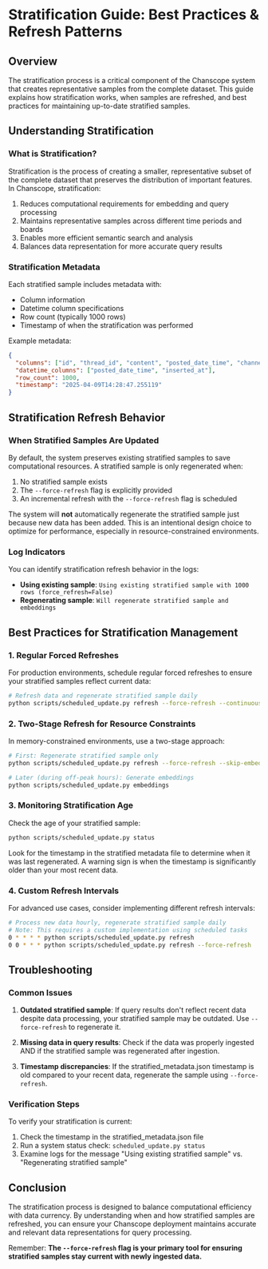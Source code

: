 # Stratification Guide: Best Practices & Refresh Patterns

## Overview

The stratification process is a critical component of the Chanscope system that creates representative samples from the complete dataset. This guide explains how stratification works, when samples are refreshed, and best practices for maintaining up-to-date stratified samples.

## Understanding Stratification

### What is Stratification?

Stratification is the process of creating a smaller, representative subset of the complete dataset that preserves the distribution of important features. In Chanscope, stratification:

1. Reduces computational requirements for embedding and query processing
2. Maintains representative samples across different time periods and boards
3. Enables more efficient semantic search and analysis
4. Balances data representation for more accurate query results

### Stratification Metadata

Each stratified sample includes metadata with:
- Column information
- Datetime column specifications
- Row count (typically 1000 rows)
- Timestamp of when the stratification was performed

Example metadata:
```json
{
  "columns": ["id", "thread_id", "content", "posted_date_time", "channel_name", "author", "inserted_at"],
  "datetime_columns": ["posted_date_time", "inserted_at"],
  "row_count": 1000,
  "timestamp": "2025-04-09T14:28:47.255119"
}
```

## Stratification Refresh Behavior

### When Stratified Samples Are Updated

By default, the system preserves existing stratified samples to save computational resources. A stratified sample is only regenerated when:

1. No stratified sample exists
2. The `--force-refresh` flag is explicitly provided
3. An incremental refresh with the `--force-refresh` flag is scheduled

The system will **not** automatically regenerate the stratified sample just because new data has been added. This is an intentional design choice to optimize for performance, especially in resource-constrained environments.

### Log Indicators

You can identify stratification refresh behavior in the logs:

- **Using existing sample**: `Using existing stratified sample with 1000 rows (force_refresh=False)`
- **Regenerating sample**: `Will regenerate stratified sample and embeddings`

## Best Practices for Stratification Management

### 1. Regular Forced Refreshes

For production environments, schedule regular forced refreshes to ensure your stratified samples reflect current data:

```bash
# Refresh data and regenerate stratified sample daily
python scripts/scheduled_update.py refresh --force-refresh --continuous --interval=86400
```

### 2. Two-Stage Refresh for Resource Constraints

In memory-constrained environments, use a two-stage approach:

```bash
# First: Regenerate stratified sample only
python scripts/scheduled_update.py refresh --force-refresh --skip-embeddings

# Later (during off-peak hours): Generate embeddings
python scripts/scheduled_update.py embeddings
```

### 3. Monitoring Stratification Age

Check the age of your stratified sample:

```bash
python scripts/scheduled_update.py status
```

Look for the timestamp in the stratified metadata file to determine when it was last regenerated. A warning sign is when the timestamp is significantly older than your most recent data.

### 4. Custom Refresh Intervals

For advanced use cases, consider implementing different refresh intervals:

```bash
# Process new data hourly, regenerate stratified sample daily
# Note: This requires a custom implementation using scheduled tasks
0 * * * * python scripts/scheduled_update.py refresh
0 0 * * * python scripts/scheduled_update.py refresh --force-refresh
```

## Troubleshooting

### Common Issues

1. **Outdated stratified sample**: If query results don't reflect recent data despite data processing, your stratified sample may be outdated. Use `--force-refresh` to regenerate it.

2. **Missing data in query results**: Check if the data was properly ingested AND if the stratified sample was regenerated after ingestion.

3. **Timestamp discrepancies**: If the stratified_metadata.json timestamp is old compared to your recent data, regenerate the sample using `--force-refresh`.

### Verification Steps

To verify your stratification is current:

1. Check the timestamp in the stratified_metadata.json file
2. Run a system status check: `scheduled_update.py status`
3. Examine logs for the message "Using existing stratified sample" vs. "Regenerating stratified sample"

## Conclusion

The stratification process is designed to balance computational efficiency with data currency. By understanding when and how stratified samples are refreshed, you can ensure your Chanscope deployment maintains accurate and relevant data representations for query processing.

Remember: **The `--force-refresh` flag is your primary tool for ensuring stratified samples stay current with newly ingested data.** 